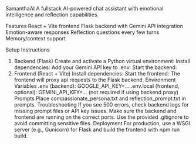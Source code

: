 SamanthaAI
A fullstack AI-powered chat assistant with emotional intelligence and reflection capabilities.

Features
React + Vite frontend
Flask backend with Gemini API integration
Emotion-aware responses
Reflection questions every few turns
Memory/context support


Setup Instructions
1. Backend (Flask)
Create and activate a Python virtual environment:
Install dependencies:
Add your Gemini API key to .env:
Start the backend:
2. Frontend (React + Vite)
Install dependencies:
Start the frontend:
The frontend will proxy api requests to the Flask backend.
Environment Variables
.env (backend): GOOGLE_API_KEY=...
.env.local (frontend, optional): GEMINI_API_KEY=... (not required if using backend proxy)
Prompts
Place compassionate_persona.txt and reflection_prompt.txt in prompts.
Troubleshooting
If you see 500 errors, check backend logs for missing prompt files or API key issues.
Make sure the backend and frontend are running on the correct ports.
Use the provided .gitignore to avoid committing sensitive files.
Deployment
For production, use a WSGI server (e.g., Gunicorn) for Flask and build the frontend with npm run build.